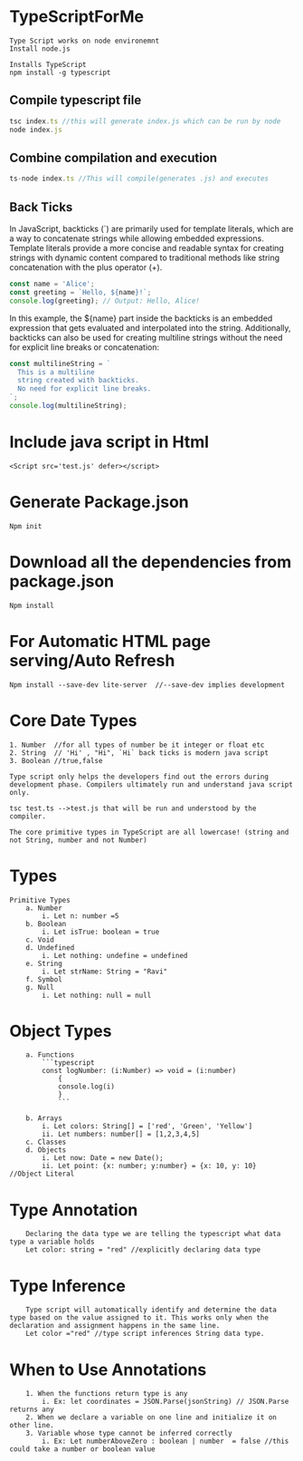 # TypeScriptForMe
    Type Script works on node environemnt
    Install node.js

    Installs TypeScript
    npm install -g typescript 
## Compile typescript file 
```typescript
tsc index.ts //this will generate index.js which can be run by node
node index.js
```
## Combine compilation and execution
```typescript
ts-node index.ts //This will compile(generates .js) and executes
```
## Back Ticks
In JavaScript, backticks (`) are primarily used for template literals, which are a way to concatenate strings while allowing embedded expressions. Template literals provide a more concise and readable syntax for creating strings with dynamic content compared to traditional methods like string concatenation with the plus operator (+).
```javascript
const name = 'Alice';
const greeting = `Hello, ${name}!`;
console.log(greeting); // Output: Hello, Alice!
```
In this example, the ${name} part inside the backticks is an embedded expression that gets evaluated and interpolated into the string.
Additionally, backticks can also be used for creating multiline strings without the need for explicit line breaks or concatenation:
```javascript
const multilineString = `
  This is a multiline
  string created with backticks.
  No need for explicit line breaks.
`;
console.log(multilineString);
```
     
# Include java script in Html
    <Script src='test.js' defer></script> 

# Generate Package.json
    Npm init

# Download all the dependencies from package.json
    Npm install

# For Automatic HTML page serving/Auto Refresh

    Npm install --save-dev lite-server  //--save-dev implies development

# Core Date Types
	1. Number  //for all types of number be it integer or float etc
	2. String  // 'Hi' , "Hi", `Hi` back ticks is modern java script 
	3. Boolean //true,false

    Type script only helps the developers find out the errors during development phase. Compilers ultimately run and understand java script only.

    tsc test.ts -->test.js that will be run and understood by the compiler.

    The core primitive types in TypeScript are all lowercase! (string and not String, number and not Number)

# Types
	Primitive Types
		a. Number
			i. Let n: number =5
		b. Boolean
			i. Let isTrue: boolean = true
		c. Void
		d. Undefined
			i. Let nothing: undefine = undefined
		e. String 
			i. Let strName: String = "Ravi"
		f. Symbol
		g. Null
			i. Let nothing: null = null 
		
# Object Types
		a. Functions
  			```typescript
  			const logNumber: (i:Number) => void = (i:number)
     			{
				console.log(i)
    			}
     			```
     
		b. Arrays
			i. Let colors: String[] = ['red', 'Green', 'Yellow']
			ii. Let numbers: number[] = [1,2,3,4,5]
		c. Classes
		d. Objects
			i. Let now: Date = new Date();
			ii. Let point: {x: number; y:number} = {x: 10, y: 10}  //Object Literal
# Type Annotation 
		Declaring the data type we are telling the typescript what data type a variable holds
		Let color: string = "red" //explicitly declaring data type
# Type Inference 
		Type script will automatically identify and determine the data type based on the value assigned to it. This works only when the declaration and assignment happens in the same line.
		Let color ="red" //type script inferences String data type. 

# When to Use Annotations
		1. When the functions return type is any
			i. Ex: let coordinates = JSON.Parse(jsonString) // JSON.Parse returns any
		2. When we declare a variable on one line and initialize it on other line.
		3. Variable whose type cannot be inferred correctly 
			i. Ex: Let numberAboveZero : boolean | number  = false //this could take a number or boolean value
